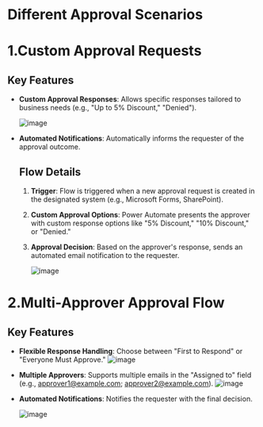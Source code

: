 # Different Approval Scenarios

#  1.Custom Approval Requests
   ## Key Features
- **Custom Approval Responses**: Allows specific responses tailored to business needs (e.g., "Up to 5% Discount," "Denied").

  ![image](https://github.com/user-attachments/assets/69e02200-bf44-492d-bdc6-d8b8a0436a6b)

- **Automated Notifications**: Automatically informs the requester of the approval outcome.
  ## Flow Details
  
  1. **Trigger**: Flow is triggered when a new approval request is created in the designated system (e.g., Microsoft Forms, SharePoint).
  2. **Custom Approval Options**: Power Automate presents the approver with custom response options like "5% Discount," "10% Discount," or "Denied."
  3. **Approval Decision**: Based on the approver's response, sends an automated email notification to the requester.

     ![image](https://github.com/user-attachments/assets/c610ae04-7497-4f60-b8ed-e3321f5b9120)


#  2.Multi-Approver Approval Flow
## Key Features
- **Flexible Response Handling**: Choose between "First to Respond" or "Everyone Must Approve."
  ![image](https://github.com/user-attachments/assets/7b79767a-8512-44be-bfc1-bb7f75d4225f)

- **Multiple Approvers**: Supports multiple emails in the "Assigned to" field (e.g., approver1@example.com; approver2@example.com).
  ![image](https://github.com/user-attachments/assets/40783044-4ada-4fb3-adbc-2f153f5ab752)

- **Automated Notifications**: Notifies the requester with the final decision.

  ![image](https://github.com/user-attachments/assets/a6eb6e91-c662-4d1b-8ab1-391f049c0e14)



